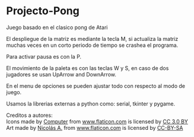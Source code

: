 # Projecto-Pong
Juego basado en el clasico pong de Atari

El despliegue de la matriz es mediante la tecla M, si actualiza la matriz muchas veces en un corto periodo de tiempo se crashea el programa.

Para activar pausa es con la P.

El movimiento de la paleta es con las teclas W y S, en caso de dos jugadores se usan UpArrow and DownArrow.

En el menu de opciones se pueden ajustar todo con respecto al modo de juego.

Usamos la librerias externas a python como: serial, tkinter y pygame.

Creditos a autores:
<br />Icons made by <a href="https://www.flaticon.com/authors/prettycons" title="Computer">Computer</a> from <a href="https://www.flaticon.com/"     title="Flaticon">www.flaticon.com</a> is licensed by <a href="http://creativecommons.org/licenses/by/3.0/"     title="Creative Commons BY 3.0" target="_blank">CC 3.0 BY</a></div>
<br />Art made by <a href="https://opengameart.org/users/deathsbreed" title="Nicolás A.">Nicolás A.</a> from <a href="http://deathsbreedgames.github.io/"     title="DeathsbreedGames">www.flaticon.com</a> is licensed by <a href="https://creativecommons.org/licenses/by-sa/2.0/"     title="Creative Commons BY 2.0" target="_blank">CC-BY-SA</a></div>
